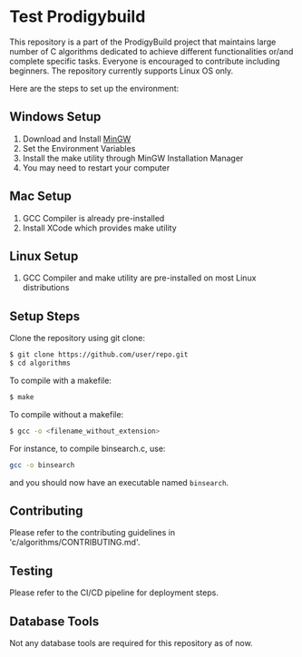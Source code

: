# Test Prodigybuild

This repository is a part of the ProdigyBuild project that maintains large number of C algorithms dedicated to achieve different functionalities or/and complete specific tasks. Everyone is encouraged to contribute including beginners. The repository currently supports Linux OS only.

Here are the steps to set up the environment:

## Windows Setup

1. Download and Install [MinGW](https://osdn.net/projects/mingw/)
2. Set the Environment Variables
3. Install the make utility through MinGW Installation Manager
4. You may need to restart your computer

## Mac Setup

1. GCC Compiler is already pre-installed
2. Install XCode which provides make utility

## Linux Setup

1. GCC Compiler and make utility are pre-installed on most Linux distributions

## Setup Steps

Clone the repository using git clone:
```Bash
$ git clone https://github.com/user/repo.git
$ cd algorithms
```
To compile with a makefile:
```Bash
$ make
```
To compile without a makefile:
```Bash
$ gcc -o <filename_without_extension>
```
For instance, to compile binsearch.c, use:
```Bash
gcc -o binsearch
```
and you should now have an executable named `binsearch`.

## Contributing

Please refer to the contributing guidelines in 'c/algorithms/CONTRIBUTING.md'.

## Testing
Please refer to the CI/CD pipeline for deployment steps.

## Database Tools

Not any database tools are required for this repository as of now.